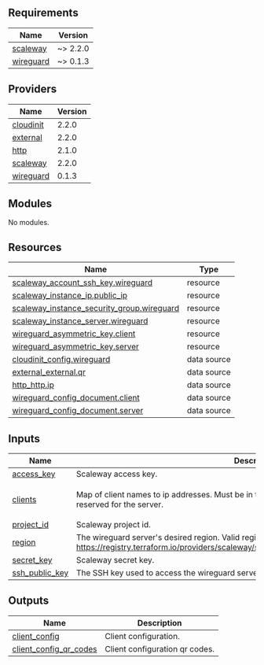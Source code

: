 ## Requirements

| Name | Version |
|------|---------|
| <a name="requirement_scaleway"></a> [scaleway](#requirement\_scaleway) | ~> 2.2.0 |
| <a name="requirement_wireguard"></a> [wireguard](#requirement\_wireguard) | ~> 0.1.3 |

## Providers

| Name | Version |
|------|---------|
| <a name="provider_cloudinit"></a> [cloudinit](#provider\_cloudinit) | 2.2.0 |
| <a name="provider_external"></a> [external](#provider\_external) | 2.2.0 |
| <a name="provider_http"></a> [http](#provider\_http) | 2.1.0 |
| <a name="provider_scaleway"></a> [scaleway](#provider\_scaleway) | 2.2.0 |
| <a name="provider_wireguard"></a> [wireguard](#provider\_wireguard) | 0.1.3 |

## Modules

No modules.

## Resources

| Name | Type |
|------|------|
| [scaleway_account_ssh_key.wireguard](https://registry.terraform.io/providers/scaleway/scaleway/latest/docs/resources/account_ssh_key) | resource |
| [scaleway_instance_ip.public_ip](https://registry.terraform.io/providers/scaleway/scaleway/latest/docs/resources/instance_ip) | resource |
| [scaleway_instance_security_group.wireguard](https://registry.terraform.io/providers/scaleway/scaleway/latest/docs/resources/instance_security_group) | resource |
| [scaleway_instance_server.wireguard](https://registry.terraform.io/providers/scaleway/scaleway/latest/docs/resources/instance_server) | resource |
| [wireguard_asymmetric_key.client](https://registry.terraform.io/providers/OJFord/wireguard/latest/docs/resources/asymmetric_key) | resource |
| [wireguard_asymmetric_key.server](https://registry.terraform.io/providers/OJFord/wireguard/latest/docs/resources/asymmetric_key) | resource |
| [cloudinit_config.wireguard](https://registry.terraform.io/providers/hashicorp/cloudinit/latest/docs/data-sources/config) | data source |
| [external_external.qr](https://registry.terraform.io/providers/hashicorp/external/latest/docs/data-sources/external) | data source |
| [http_http.ip](https://registry.terraform.io/providers/hashicorp/http/latest/docs/data-sources/http) | data source |
| [wireguard_config_document.client](https://registry.terraform.io/providers/OJFord/wireguard/latest/docs/data-sources/config_document) | data source |
| [wireguard_config_document.server](https://registry.terraform.io/providers/OJFord/wireguard/latest/docs/data-sources/config_document) | data source |

## Inputs

| Name | Description | Type | Default | Required |
|------|-------------|------|---------|:--------:|
| <a name="input_access_key"></a> [access\_key](#input\_access\_key) | Scaleway access key. | `string` | n/a | yes |
| <a name="input_clients"></a> [clients](#input\_clients) | Map of client names to ip addresses. Must be in the 10.10.10/24 subnet, and 10.10.10.1 is reserved for the server. | `map(string)` | <pre>{<br>  "default": "10.10.10.2"<br>}</pre> | no |
| <a name="input_project_id"></a> [project\_id](#input\_project\_id) | Scaleway project id. | `string` | n/a | yes |
| <a name="input_region"></a> [region](#input\_region) | The wireguard server's desired region. Valid regions at https://registry.terraform.io/providers/scaleway/scaleway/latest/docs/guides/regions_and_zones. | `string` | n/a | yes |
| <a name="input_secret_key"></a> [secret\_key](#input\_secret\_key) | Scaleway secret key. | `string` | n/a | yes |
| <a name="input_ssh_public_key"></a> [ssh\_public\_key](#input\_ssh\_public\_key) | The SSH key used to access the wireguard server. | `string` | n/a | yes |

## Outputs

| Name | Description |
|------|-------------|
| <a name="output_client_config"></a> [client\_config](#output\_client\_config) | Client configuration. |
| <a name="output_client_config_qr_codes"></a> [client\_config\_qr\_codes](#output\_client\_config\_qr\_codes) | Client configuration qr codes. |
